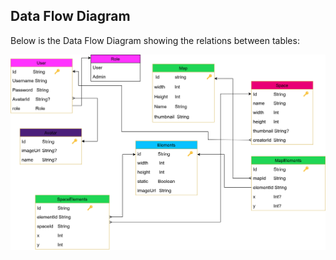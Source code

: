 ## Data Flow Diagram

Below is the Data Flow Diagram showing the relations between tables:


![Data Flow Diagram](../../../metaverse/apps/frontend/public/data-flow-diagram.png)